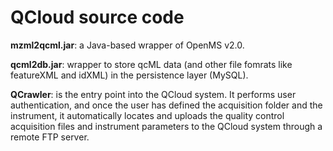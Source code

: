 # QCloud source code

<b>mzml2qcml.jar</b>: a Java-based wrapper of OpenMS v2.0. 

<b>qcml2db.jar</b>: wrapper to store qcML data (and other file fomrats like featureXML and idXML) in the persistence layer (MySQL). 

<b>QCrawler</b>: is the entry point into the QCloud system. It performs user authentication, and once the user has defined the acquisition folder and the instrument, it automatically locates and uploads the quality control acquisition files and instrument parameters to the QCloud system through a remote FTP server.
